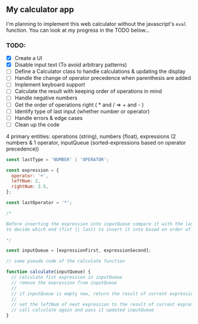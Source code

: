 ## My calculator app

I'm planning to implement this web calculator without the javascript's `eval` function.
You can look at my progress in the TODO below...

### TODO:

- [x] Create a UI
- [x] Disable input text (To avoid arbitrary patterns)
- [ ] Define a Calculator class to handle calculations & updating the display
- [ ] Handle the change of operator precedence when parenthesis are added
- [ ] Implement keyboard support
- [ ] Calculate the result with keeping order of operations in mind
- [ ] Handle negative numbers
- [ ] Get the order of operations right ( \* and / => + and - )
- [ ] Identify type of last input (whether number or operator)
- [ ] Handle errors & edge cases
- [ ] Clean up the code

4 primary entities: operations (string), numbers (float), expressions (2 numbers & 1 operator, inputQueue (sorted-expressions based on operator precedence))

```js
const lastType = 'NUMBER' | 'OPERATOR';

const expression = {
  operator: '+',
  leftNum: 2,
  rightNum: 3.5,
};

const lastOperator = '*';

/*

Before inserting the expression into inputQueue compare it with the lastOperator,
to decide which end (fist || last) to insert it into based on order of precedence

*/

const inputQueue = [expressionFirst, expressionSecond];

// some pseudo code of the calculate function

function calculate(inputQueue) {
  // calculate fist expression in inputQueue
  // remove the expression from inputQueue
  //
  // if inputQueue is empty now, return the result of current expression
  //
  // set the leftNum of next expression to the result of current expression
  // call calculate again and pass it updated inputQueue
}
```
